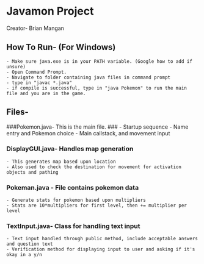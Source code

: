# Javamon Project #
Creator- Brian Mangan

## How To Run- (For Windows) ##
	- Make sure java.exe is in your PATH variable. (Google how to add if unsure)
	- Open Command Prompt. 
	- Navigate to folder containing java files in command prompt
	- type in "javac *.java"
	- if compile is successful, type in "java Pokemon" to run the main file and you are in the game.


## Files- ##

###Pokemon.java- This is the main file. ###
	- Startup sequence
	- Name entry and Pokemon choice
	- Main callstack, and movement input

### DisplayGUI.java- Handles map generation ###
	- This generates map based upon location
	- Also used to check the destination for movement for activation objects and pathing

### Pokeman.java - File contains pokemon data ###
	- Generate stats for pokemon based upon multipliers
	- Stats are 10*multipliers for first level, then += multiplier per level

### TextInput.java- Class for handling text input ###
	- Text input handled through public method, include acceptable answers and question text
	- Verification method for displaying input to user and asking if it's okay in a y/n